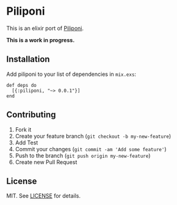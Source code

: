 # Piliponi

This is an elixir port of [Piliponi](https://github.com/adimasuhid/piliponi).

**This is a work in progress.**

## Installation

Add piliponi to your list of dependencies in `mix.exs`:

    def deps do
      [{:piliponi, "~> 0.0.1"}]
    end


## Contributing

1. Fork it
2. Create your feature branch (`git checkout -b my-new-feature`)
3. Add Test
4. Commit your changes (`git commit -am 'Add some feature'`)
5. Push to the branch (`git push origin my-new-feature`)
6. Create new Pull Request

## License

MIT. See [LICENSE] for details.

[LICENSE]: http://github.com/adimasuhid/piliponi/blob/master/LICENSE.txt

